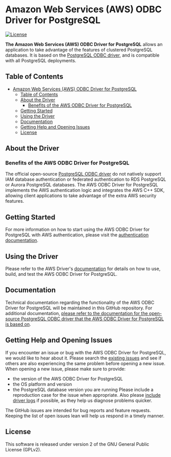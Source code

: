 # Amazon Web Services (AWS) ODBC Driver for PostgreSQL

[![License](https://img.shields.io/badge/license-GPLv2-blue)](LICENSE)

**The Amazon Web Services (AWS) ODBC Driver for PostgreSQL** allows an application to take advantage of the features of clustered PostgreSQL databases. It is based on the [PostgreSQL ODBC driver](https://odbc.postgresql.org/), and is compatible with all PostgreSQL deployments.

## Table of Contents
- [Amazon Web Services (AWS) ODBC Driver for PostgreSQL](#amazon-web-services-aws-odbc-driver-for-postgresql)
    - [Table of Contents](#table-of-contents)
    - [About the Driver](#about-the-driver)
        - [Benefits of the AWS ODBC Driver for PostgreSQL](#benefits-of-the-aws-odbc-driver-for-postgresql)
    - [Getting Started](#getting-started)
    - [Using the Driver](#using-the-driver)
    - [Documentation](#documentation)
    - [Getting Help and Opening Issues](#getting-help-and-opening-issues)
    - [License](#license)

## About the Driver

### Benefits of the AWS ODBC Driver for PostgreSQL
The official open-source [PostgreSQL ODBC driver](https://git.postgresql.org/gitweb/?p=postgresql.git;a=tree;h=refs/heads/master;hb=refs/heads/master) do not natively support IAM database authentication or federated authentication to RDS PostgreSQL or Aurora PostgreSQL databases. The AWS ODBC Driver for PostgreSQL implements the AWS authentication logic and integrates the AWS C++ SDK, allowing client applications to take advantage of the extra AWS security features.

## Getting Started
For more information on how to start using the AWS ODBC Driver for PostgreSQL with AWS authentication, please visit the [authentication documentation](./docs/authentication.md).

## Using the Driver
Please refer to the AWS Driver's [documentation](./readme_winbuild.txt) for details on how to use, build, and test the AWS ODBC Driver for PostgreSQL.

## Documentation
Technical documentation regarding the functionality of the AWS ODBC Driver for PostgreSQL will be maintained in this GitHub repository. For additional documentation, [please refer to the documentation for the open-source PostgreSQL ODBC driver that the AWS ODBC Driver for PostgreSQL is based on](https://odbc.postgresql.org/).

## Getting Help and Opening Issues
If you encounter an issue or bug with the AWS ODBC Driver for PostgreSQL, we would like to hear about it. Please search the [existing issues](https://github.com/awslabs/aws-mysql-odbc/issues) and see if others are also experiencing the same problem before opening a new issue. When opening a new issue, please make sure to provide:

- the version of the AWS ODBC Driver for PostgreSQL
- the OS platform and version
- the PostgreSQL database version you are running
Please include a reproduction case for the issue when appropriate. Also please [include driver logs](./docs/using-the-aws-driver/UsingTheAwsDriver.md#logging) if possible, as they help us diagnose problems quicker.

The GitHub issues are intended for bug reports and feature requests. Keeping the list of open issues lean will help us respond in a timely manner.

## License
This software is released under version 2 of the GNU General Public License (GPLv2).
